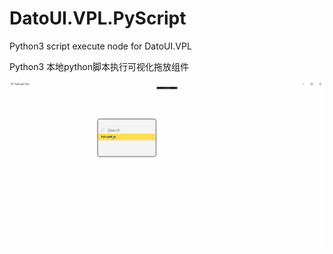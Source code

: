 # DatoUI.VPL.PyScript
Python3 script execute node for DatoUI.VPL

Python3 本地python脚本执行可视化拖放组件

![动图演示](./screenshots/1.gif)
